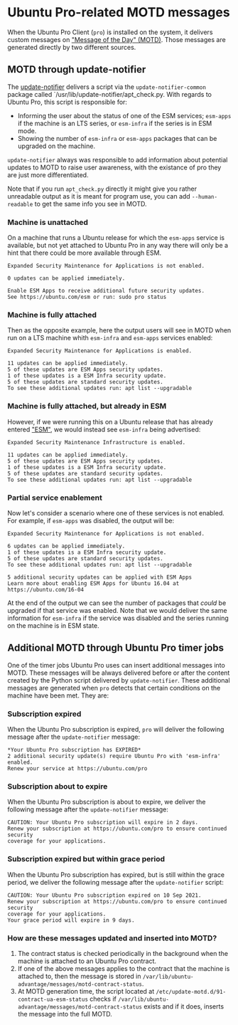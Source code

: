 # Ubuntu Pro-related MOTD messages

When the Ubuntu Pro Client (`pro`) is installed on the system, it delivers
custom messages on ["Message of the Day" (MOTD)](https://wiki.debian.org/motd).
Those messages are generated directly by two different sources.

## MOTD through update-notifier

The [update-notifier](https://wiki.ubuntu.com/UpdateNotifier) delivers a script
via the `update-notifier-common` package called
`/usr/lib/update-notifier/apt_check.py.
With regards to Ubuntu Pro, this script is responsible for:
  
* Informing the user about the status of one of the ESM services; `esm-apps` if
  the machine is an LTS series, or `esm-infra` if the series is in ESM mode.
* Showing the number of `esm-infra` or `esm-apps` packages that can be upgraded
  on the machine.

`update-notifier` always was responsible to add information about potential
updates to MOTD to raise user awareness, with the existance of pro they are
just more differentiated.

Note that if you run `apt_check.py` directly it might give you rather
unreadable output as it is meant for program use, you can add `--human-readable`
to get the same info you see in MOTD.

### Machine is unattached

On a machine that runs a Ubuntu release for which the `esm-apps` service
is available, but not yet attached to Ubuntu Pro in any way there will
only be a hint that there could be more available through ESM.

```
Expanded Security Maintenance for Applications is not enabled.

0 updates can be applied immediately.

Enable ESM Apps to receive additional future security updates.
See https://ubuntu.com/esm or run: sudo pro status
```

### Machine is fully attached

Then as the opposite example, here the output users will see in MOTD
when run on a LTS machine whith `esm-infra` and `esm-apps` services enabled:

```
Expanded Security Maintenance for Applications is enabled.

11 updates can be applied immediately.
5 of these updates are ESM Apps security updates.
1 of these updates is a ESM Infra security update.
5 of these updates are standard security updates.
To see these additional updates run: apt list --upgradable
```

### Machine is fully attached, but already in ESM

However, if we were running this on a Ubuntu release that has already
entered ["ESM"](https://ubuntu.com/security/esm), we would instead see
`esm-infra` being advertised:

```
Expanded Security Maintenance Infrastructure is enabled.

11 updates can be applied immediately.
5 of these updates are ESM Apps security updates.
1 of these updates is a ESM Infra security update.
5 of these updates are standard security updates.
To see these additional updates run: apt list --upgradable
```

### Partial service enablement

Now let's consider a scenario where one of these services is not enabled. For
example, if `esm-apps` was disabled, the output will be:

```
Expanded Security Maintenance for Applications is not enabled.
  
6 updates can be applied immediately.
1 of these updates is a ESM Infra security update.
5 of these updates are standard security updates.
To see these additional updates run: apt list --upgradable
  
5 additional security updates can be applied with ESM Apps
Learn more about enabling ESM Apps for Ubuntu 16.04 at
https://ubuntu.com/16-04
```

At the end of the output we can see the number of packages that *could* be
upgraded if that service was enabled. Note that we would deliver the same
information for `esm-infra` if the service was disabled and the series running
on the machine is in ESM state.

## Additional MOTD through Ubuntu Pro timer jobs

One of the timer jobs Ubuntu Pro uses can insert additional messages into MOTD.
These messages will be always delivered before or after the content created by
the Python script delivered by `update-notifier`. These additional messages are
generated when `pro` detects that certain conditions on the machine have been
met. They are:

### Subscription expired

When the Ubuntu Pro subscription is expired, `pro` will deliver the following
message after the `update-notifier` message:

```
*Your Ubuntu Pro subscription has EXPIRED*
2 additional security update(s) require Ubuntu Pro with 'esm-infra' enabled.
Renew your service at https://ubuntu.com/pro
```

### Subscription about to expire

When the Ubuntu Pro subscription is about to expire, we deliver the following
message after the `update-notifier` message:

```
CAUTION: Your Ubuntu Pro subscription will expire in 2 days.
Renew your subscription at https://ubuntu.com/pro to ensure continued security
coverage for your applications.
```

### Subscription expired but within grace period

When the Ubuntu Pro subscription has expired, but is still within the grace
period, we deliver the following message after the `update-notifier` script:

```
CAUTION: Your Ubuntu Pro subscription expired on 10 Sep 2021.
Renew your subscription at https://ubuntu.com/pro to ensure continued security
coverage for your applications.
Your grace period will expire in 9 days.
```

### How are these messages updated and inserted into MOTD?

1. The contract status is checked periodically in the background when the machine is attached to an Ubuntu Pro contract.
2. If one of the above messages applies to the contract that the machine is attached to, then the message is stored in `/var/lib/ubuntu-advantage/messages/motd-contract-status`.
3. At MOTD generation time, the script located at `/etc/update-motd.d/91-contract-ua-esm-status` checks if `/var/lib/ubuntu-advantage/messages/motd-contract-status` exists and if it does, inserts the message into the full MOTD.
